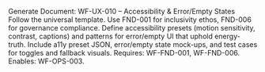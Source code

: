 Generate Document: WF-UX-010 – Accessibility & Error/Empty States
Follow the universal template. Use FND-001 for inclusivity ethos, FND-006 for governance compliance. Define accessibility presets (motion sensitivity, contrast, captions) and patterns for error/empty UI that uphold energy-truth. Include a11y preset JSON, error/empty state mock-ups, and test cases for toggles and fallback visuals.
Requires: WF-FND-001, WF-FND-006. Enables: WF-OPS-003.
